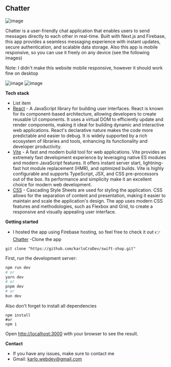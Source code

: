 ## Chatter

![image](https://github.com/karloCroDev/chat-app/assets/117281346/3a1a06e6-2cfa-4773-9219-c2063e7c39f8)


Chatter is a user-friendly chat application that enables users to send messages directly to each other in real-time. Built with Next.js and Firebase, this app provides a seamless messaging experience with instant updates, secure authentication, and scalable data storage.
Also this app is mobile responsive, so you can use it freely on any device (see the following images)

Note: I didn't make this website mobile responsive, however it should work fine on desktop


![image](https://github.com/karloCroDev/chat-app/assets/117281346/16e53c81-8046-4433-bcf2-4754c866788d)
![image](https://github.com/karloCroDev/chat-app/assets/117281346/e371434b-9d71-426d-ab31-aaaa2ec59785)


**Tech stack**

 - List item
 - [React](https://react.dev/) - A JavaScript library for building user interfaces. React is known for its component-based architecture, allowing developers to create reusable UI components. It uses a virtual DOM to efficiently update and render components, making it ideal for building dynamic and interactive web applications. React's declarative nature makes the code more predictable and easier to debug. It is widely supported by a rich ecosystem of libraries and tools, enhancing its functionality and developer productivity.
- [Vite](https://vitejs.dev/) - A fast and modern build tool for web applications. Vite provides an extremely fast development experience by leveraging native ES modules and modern JavaScript features. It offers instant server start, lightning-fast hot module replacement (HMR), and optimized builds. Vite is highly configurable and supports TypeScript, JSX, and CSS pre-processors out of the box. Its performance and simplicity make it an excellent choice for modern web development.
- [CSS](https://en.wikipedia.org/wiki/CSS) - Cascading Style Sheets are used for styling the application. CSS allows for the separation of content and presentation, making it easier to maintain and scale the application's design. The app uses modern CSS features and methodologies, such as Flexbox and Grid, to create a responsive and visually appealing user interface.

**Getting started**
 - I hosted the app using Firebase hosting, so feel free to check it out  👉[Chatter](https://chat-app-deploy.web.app/)
 -Clone the app
```
git clone "https://github.com/karloCroDev/swift-shop.git"
```
First, run the development server:
```bash
npm run dev
# or
yarn dev
# or
pnpm dev
# or
bun dev
```
Also don't forget to install all dependencies
```
npm install
#or
npm i 
```
Open [http://localhost:3000](http://localhost:3000) with your browser to see the result.




**Contact**
-   If you have any issues, make sure to contact me
-   Gmail: karlo.webdev@gmail.com

 
